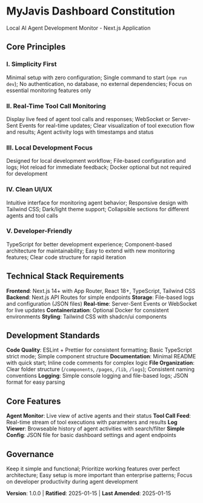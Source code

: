 # MyJavis Dashboard Constitution
Local AI Agent Development Monitor - Next.js Application

## Core Principles

### I. Simplicity First
Minimal setup with zero configuration; Single command to start (`npm run dev`); No authentication, no database, no external dependencies; Focus on essential monitoring features only

### II. Real-Time Tool Call Monitoring
Display live feed of agent tool calls and responses; WebSocket or Server-Sent Events for real-time updates; Clear visualization of tool execution flow and results; Agent activity logs with timestamps and status

### III. Local Development Focus
Designed for local development workflow; File-based configuration and logs; Hot reload for immediate feedback; Docker optional but not required for development

### IV. Clean UI/UX
Intuitive interface for monitoring agent behavior; Responsive design with Tailwind CSS; Dark/light theme support; Collapsible sections for different agents and tool calls

### V. Developer-Friendly
TypeScript for better development experience; Component-based architecture for maintainability; Easy to extend with new monitoring features; Clear code structure for rapid iteration

## Technical Stack Requirements

**Frontend**: Next.js 14+ with App Router, React 18+, TypeScript, Tailwind CSS
**Backend**: Next.js API Routes for simple endpoints
**Storage**: File-based logs and configuration (JSON files)
**Real-time**: Server-Sent Events or WebSocket for live updates
**Containerization**: Optional Docker for consistent environments
**Styling**: Tailwind CSS with shadcn/ui components

## Development Standards

**Code Quality**: ESLint + Prettier for consistent formatting; Basic TypeScript strict mode; Simple component structure
**Documentation**: Minimal README with quick start; Inline code comments for complex logic
**File Organization**: Clear folder structure (`/components`, `/pages`, `/lib`, `/logs`); Consistent naming conventions
**Logging**: Simple console logging and file-based logs; JSON format for easy parsing

## Core Features

**Agent Monitor**: Live view of active agents and their status
**Tool Call Feed**: Real-time stream of tool executions with parameters and results
**Log Viewer**: Browseable history of agent activities with search/filter
**Simple Config**: JSON file for basic dashboard settings and agent endpoints

## Governance

Keep it simple and functional; Prioritize working features over perfect architecture; Easy setup is more important than enterprise patterns; Focus on developer productivity during agent development

**Version**: 1.0.0 | **Ratified**: 2025-01-15 | **Last Amended**: 2025-01-15